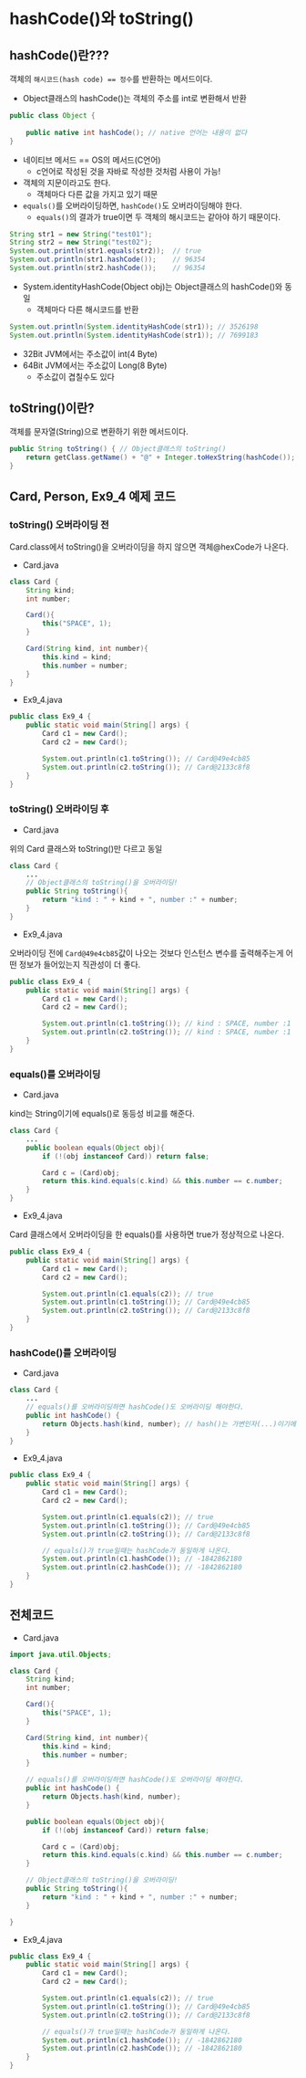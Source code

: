 # hashCode()와 toString()

## hashCode()란???
객체의 `해시코드(hash code) == 정수`를 반환하는 메서드이다. 

* Object클래스의 hashCode()는 객체의 주소를 int로 변환해서 반환

```java
public class Object {
    
    public native int hashCode(); // native 언어는 내용이 없다
}
```

* 네이티브 메서드 == OS의 메서드(C언어) 
    * c언어로 작성된 것을 자바로 작성한 것처럼 사용이 가능!
* 객체의 지문이라고도 한다.
    - 객체마다 다른 값을 가지고 있기 때문
* `equals()`를 오버라이딩하면, `hashCode()`도 오버라이딩해야 한다.
    * `equals()`의 결과가 true이면 두 객체의 해시코드는 같아야 하기 때문이다.

```java
String str1 = new String("test01");
String str2 = new String("test02");
System.out.println(str1.equals(str2));  // true
System.out.println(str1.hashCode());    // 96354
System.out.println(str2.hashCode());    // 96354
```

* System.identityHashCode(Object obj)는 Object클래스의 hashCode()와 동일
    * 객체마다 다른 해시코드를 반환

```java
System.out.println(System.identityHashCode(str1)); // 3526198
System.out.println(System.identityHashCode(str1)); // 7699183
```

* 32Bit JVM에서는 주소값이 int(4 Byte)
* 64Bit JVM에서는 주소값이 Long(8 Byte)
    * 주소값이 겹칠수도 있다

## toString()이란?
객체를 문자열(String)으로 변환하기 위한 메서드이다.

```java
public String toString() { // Object클래스의 toString()
    return getClass.getName() + "@" + Integer.toHexString(hashCode());
}
```

## Card, Person, Ex9_4 예제 코드

### toString() 오버라이딩 전
Card.class에서 toString()을 오버라이딩을 하지 않으면 객체@hexCode가 나온다.

* Card.java
```java
class Card {
    String kind;
    int number;

    Card(){
        this("SPACE", 1);
    }

    Card(String kind, int number){
        this.kind = kind;
        this.number = number;
    }
}
```

* Ex9_4.java
```java
public class Ex9_4 {
    public static void main(String[] args) {
        Card c1 = new Card();
        Card c2 = new Card();

        System.out.println(c1.toString()); // Card@49e4cb85
        System.out.println(c2.toString()); // Card@2133c8f8
    }
}
```

### toString() 오버라이딩 후
* Card.java

위의 Card 클래스와 toString()만 다르고 동일
```java
class Card {
    ...
    // Object클래스의 toString()을 오버라이딩!
    public String toString(){
        return "kind : " + kind + ", number :" + number;
    }
}
```

* Ex9_4.java

오버라이딩 전에 `Card@49e4cb85`값이 나오는 것보다 인스턴스 변수를 출력해주는게 어떤 정보가 들어있는지 직관성이 더 좋다.
```java
public class Ex9_4 {
    public static void main(String[] args) {
        Card c1 = new Card();
        Card c2 = new Card();

        System.out.println(c1.toString()); // kind : SPACE, number :1
        System.out.println(c2.toString()); // kind : SPACE, number :1
    }
}
```

### equals()를 오버라이딩
* Card.java

kind는 String이기에 equals()로 동등성 비교를 해준다.
```java
class Card {
    ...
    public boolean equals(Object obj){
        if (!(obj instanceof Card)) return false;

        Card c = (Card)obj;
        return this.kind.equals(c.kind) && this.number == c.number;
    }
}
```

* Ex9_4.java

Card 클래스에서 오버라이딩을 한 equals()를 사용하면 true가 정상적으로 나온다.
```java
public class Ex9_4 {
    public static void main(String[] args) {
        Card c1 = new Card();
        Card c2 = new Card();

        System.out.println(c1.equals(c2)); // true
        System.out.println(c1.toString()); // Card@49e4cb85
        System.out.println(c2.toString()); // Card@2133c8f8
    }
}
```

### hashCode()를 오버라이딩
* Card.java

```java
class Card {
    ...
    // equals()를 오버라이딩하면 hashCode()도 오버라이딩 해야한다.
    public int hashCode() {
        return Objects.hash(kind, number); // hash()는 가변인자(...)이기에 필요한 인스턴스를 넣으면 된다.
    }
}
```

* Ex9_4.java

```java
public class Ex9_4 {
    public static void main(String[] args) {
        Card c1 = new Card();
        Card c2 = new Card();

        System.out.println(c1.equals(c2)); // true
        System.out.println(c1.toString()); // Card@49e4cb85
        System.out.println(c2.toString()); // Card@2133c8f8

        // equals()가 true일때는 hashCode가 동일하게 나온다.
        System.out.println(c1.hashCode()); // -1842862180
        System.out.println(c2.hashCode()); // -1842862180
    }
}
```

## 전체코드

* Card.java
```java
import java.util.Objects;

class Card {
    String kind;
    int number;

    Card(){
        this("SPACE", 1);
    }

    Card(String kind, int number){
        this.kind = kind;
        this.number = number;
    }

    // equals()를 오버라이딩하면 hashCode()도 오버라이딩 해야한다.
    public int hashCode() {
        return Objects.hash(kind, number);
    }

    public boolean equals(Object obj){
        if (!(obj instanceof Card)) return false;

        Card c = (Card)obj;
        return this.kind.equals(c.kind) && this.number == c.number;
    }

    // Object클래스의 toString()을 오버라이딩!
    public String toString(){
        return "kind : " + kind + ", number :" + number;
    }

}
```

* Ex9_4.java
```java
public class Ex9_4 {
    public static void main(String[] args) {
        Card c1 = new Card();
        Card c2 = new Card();

        System.out.println(c1.equals(c2)); // true
        System.out.println(c1.toString()); // Card@49e4cb85
        System.out.println(c2.toString()); // Card@2133c8f8

        // equals()가 true일때는 hashCode가 동일하게 나온다.
        System.out.println(c1.hashCode()); // -1842862180
        System.out.println(c2.hashCode()); // -1842862180
    }
}

```



